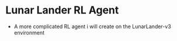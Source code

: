# Lunar Lander RL Agent

- A more complicated RL agent i will create on the LunarLander-v3 environment
